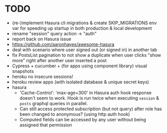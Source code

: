 # TODO

- (re-)implement Hasura cli migrations & create SKIP_MIGRATIONS env var for speeding up startup in both production & local development
- rename "session" query action -> "auth"
- report back on Hasura issue
- https://github.com/aaronhayes/awesome-hasura
- deal with scenario where user signed out (or signed in) in another tab
- fix PostsList pagination to not show a duplicate when user clicks "show more" right after another user inserted a post
- Cypress + cucumber + (for apps using component library) visual snapshots
- heroku no insecure sessions!
- heroku review apps (with isolated database & unique secret keys)
- hasura
    - 'Cache-Control': 'max-age=300' in Hasura auth hook response doesn't seem to work.
    Hook is run twice when executing `session` & `posts` graphql queries in parallel.
    - Can still access protected subscription (but not query) after role has been changed to anonymous? (using http auth hook)
    - Computed fields can be accessed by any user without being assigned that permission
